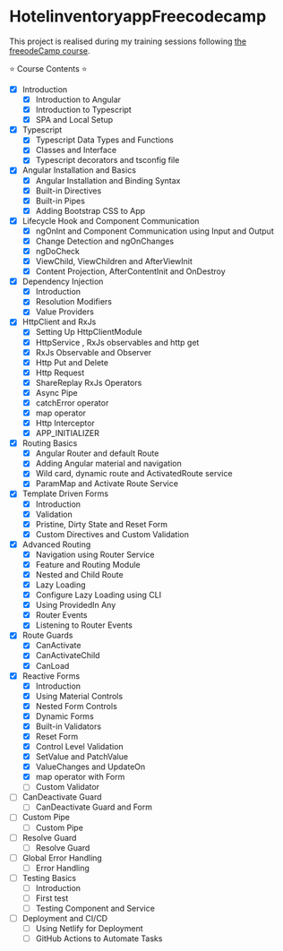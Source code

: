 # HotelinventoryappFreecodecamp

This project is realised during my training sessions following [the freeodeCamp course](https://www.youtube.com/watch?v=3qBXWUpoPHo&ab_channel=freeCodeCamp.org).

⭐️ Course Contents ⭐️
* [x] Introduction
  * [x] Introduction to Angular
  * [x] Introduction to Typescript
  * [x] SPA and Local Setup
* [x] Typescript
  * [x] Typescript Data Types and Functions
  * [x] Classes and Interface
  * [x] Typescript decorators and tsconfig file
* [x] Angular Installation and Basics
  * [x] Angular Installation and Binding Syntax
  * [x] Built-in Directives
  * [x] Built-in Pipes
  * [x] Adding Bootstrap CSS to App
* [x] Lifecycle Hook and Component Communication
  * [x] ngOnInt and Component Communication using Input and Output
  * [x] Change Detection and ngOnChanges
  * [x] ngDoCheck
  * [x] ViewChild, ViewChildren and AfterViewInit
  * [x] Content Projection, AfterContentInit and OnDestroy
* [x] Dependency Injection
  * [x] Introduction
  * [x] Resolution Modifiers
  * [x] Value Providers
* [x] HttpClient and RxJs
  * [x] Setting Up HttpClientModule
  * [x] HttpService , RxJs observables and http get
  * [x] RxJs Observable and Observer
  * [x] Http Put and Delete
  * [x] Http Request
  * [x] ShareReplay RxJs Operators
  * [x] Async Pipe
  * [x] catchError operator
  * [x] map operator
  * [x] Http Interceptor
  * [x] APP_INITIALIZER
* [x] Routing Basics
  * [x] Angular Router and default Route
  * [x] Adding Angular material and navigation
  * [x] Wild card, dynamic route and ActivatedRoute service
  * [x] ParamMap and Activate Route Service
* [x] Template Driven Forms
  * [x] Introduction
  * [x] Validation
  * [x] Pristine, Dirty State and Reset Form
  * [x] Custom Directives and Custom Validation
* [x] Advanced Routing
  * [x] Navigation using Router Service
  * [x] Feature and Routing Module
  * [x] Nested and Child Route
  * [x] Lazy Loading
  * [x] Configure Lazy Loading using CLI
  * [x] Using ProvidedIn Any
  * [x] Router Events
  * [x] Listening to Router Events
* [x] Route Guards
  * [x] CanActivate
  * [x] CanActivateChild
  * [x] CanLoad
* [x] Reactive Forms
  * [x] Introduction
  * [x] Using Material Controls
  * [x] Nested Form Controls
  * [x] Dynamic Forms
  * [x] Built-in Validators
  * [x] Reset Form
  * [x] Control Level Validation
  * [x] SetValue and PatchValue
  * [x] ValueChanges and UpdateOn
  * [x] map operator with Form
  * [ ] Custom Validator
* [ ] CanDeactivate Guard
  * [ ] CanDeactivate Guard and Form
* [ ] Custom Pipe
  * [ ] Custom Pipe
* [ ] Resolve Guard
  * [ ] Resolve Guard
* [ ] Global Error Handling
  * [ ] Error Handling
* [ ] Testing Basics
  * [ ] Introduction
  * [ ] First test
  * [ ] Testing Component and Service
* [ ] Deployment and CI/CD
  * [ ] Using Netlify for Deployment 
  * [ ] GitHub Actions to Automate Tasks
